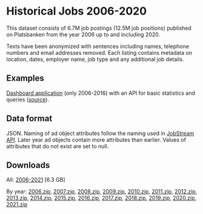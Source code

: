 # Historical Jobs 2006-2020

This dataset consists of 6.7M job postings (12.5M job positions) published on Platsbanken from the year 2006 up to and including 2020.

Texts have been anonymized with sentences including names, telephone numbers and email addresses removed. Each listing contains metadata on location, dates, employer name, job type and any additional job details.

## Examples
[Dashboard application](http://historik.azurewebsites.net/) (only 2006-2016) with an API for basic statistics and queries ([source](https://github.com/simonbe/afhistorik)).

## Data format
JSON. Naming of ad object attributes follow the naming used in [JobStream API](https://jobtechdev.se/docs/apis/jobstream/). 
Later year ad objects contain more attributes than earlier. Values of attributes that do not exist are set to null.

## Downloads

All: [2006-2021](https://minio.arbetsformedlingen.se/historiska-annonser/zip/pb_2006_2021.zip) [6.3 GB] 

By year: [2006.zip](https://minio.arbetsformedlingen.se/historiska-annonser/zip/2006.zip), [2007.zip](https://minio.arbetsformedlingen.se/historiska-annonser/zip/2007.zip), [2008.zip](https://minio.arbetsformedlingen.se/historiska-annonser/zip/2008.zip), [2009.zip](https://minio.arbetsformedlingen.se/historiska-annonser/zip/2009.zip), [2010.zip](https://minio.arbetsformedlingen.se/historiska-annonser/zip/2010.zip), [2011.zip](https://minio.arbetsformedlingen.se/historiska-annonser/zip/2011.zip), [2012.zip](https://minio.arbetsformedlingen.se/historiska-annonser/zip/2012.zip), [2013.zip](https://minio.arbetsformedlingen.se/historiska-annonser/zip/2013.zip), [2014.zip](https://minio.arbetsformedlingen.se/historiska-annonser/zip/2014.zip), [2015.zip](https://minio.arbetsformedlingen.se/historiska-annonser/zip/2015.zip), [2016.zip](https://minio.arbetsformedlingen.se/historiska-annonser/zip/2016.zip), [2017.zip](https://minio.arbetsformedlingen.se/historiska-annonser/zip/2017.zip), [2018.zip](https://minio.arbetsformedlingen.se/historiska-annonser/zip/2018.zip), [2019.zip](https://minio.arbetsformedlingen.se/historiska-annonser/zip/2019.zip), [2020.zip](https://minio.arbetsformedlingen.se/historiska-annonser/zip/2020.zip), [2021.zip](https://minio.arbetsformedlingen.se/historiska-annonser/zip/2021.zip)